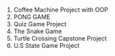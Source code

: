 1) Coffee Machine Project with OOP
2) PONG GAME
3) Quiz Game Project
4) The Snake Game
5) Turtle Crossing Capstone Project
6) U.S State Game Project 
